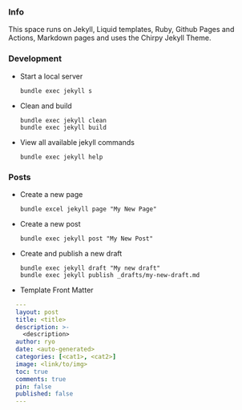 ### Info

This space runs on Jekyll, Liquid templates, Ruby, Github Pages and Actions, Markdown pages and uses the Chirpy Jekyll Theme.

### Development

- Start a local server

  ```shell
  bundle exec jekyll s
  ```

- Clean and build

  ```shell
  bundle exec jekyll clean
  bundle exec jekyll build
  ```

- View all available jekyll commands
  ```shell
  bundle exec jekyll help
  ```

### Posts

- Create a new page

  ```shell
  bundle excel jekyll page "My New Page"
  ```

- Create a new post

  ```shell
  bundle exec jekyll post "My New Post"
  ```

- Create and publish a new draft

  ```shell
  bundle exec jekyll draft "My new draft"
  bundle exec jekyll publish _drafts/my-new-draft.md
  ```

- Template Front Matter

```yml
  ---
  layout: post
  title: <title>
  description: >-
    <description>
  author: ryo
  date: <auto-generated>
  categories: [<cat1>, <cat2>]
  image: <link/to/img>
  toc: true
  comments: true
  pin: false
  published: false
  ---
```
